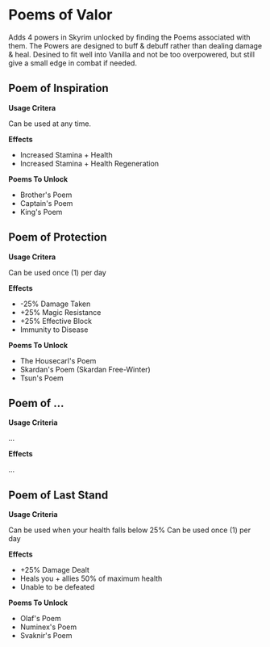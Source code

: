 # Poems of Valor

Adds 4 powers in Skyrim unlocked by finding the Poems associated with them. The Powers are designed to buff & debuff rather than dealing damage & heal. Desined to fit well into Vanilla and not be too overpowered, but still give a small edge in combat if needed.

## Poem of Inspiration

**Usage Critera**

Can be used at any time.

**Effects**

- Increased Stamina + Health
- Increased Stamina + Health Regeneration

**Poems To Unlock**
- Brother's Poem
- Captain's Poem
- King's Poem

## Poem of Protection

**Usage Critera**

Can be used once (1) per day

**Effects**

- -25% Damage Taken
- +25% Magic Resistance
- +25% Effective Block
- Immunity to Disease

**Poems To Unlock**
- The Housecarl's Poem
- Skardan's Poem (Skardan Free-Winter)
- Tsun's Poem

## Poem of ...

**Usage Criteria**

...

**Effects**

...

## Poem of Last Stand

**Usage Criteria**

Can be used when your health falls below 25%
Can be used once (1) per day

**Effects**

- +25% Damage Dealt
- Heals you + allies 50% of maximum health
- Unable to be defeated

**Poems To Unlock**
- Olaf's Poem
- Numinex's Poem
- Svaknir's Poem
